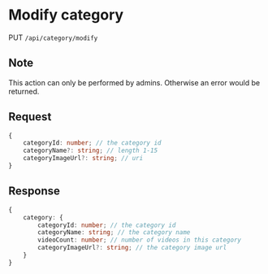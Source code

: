 # Modify category

PUT `/api/category/modify`

## Note

This action can only be performed by admins. Otherwise an error would be returned.

## Request

```typescript
{
    categoryId: number; // the category id
    categoryName?: string; // length 1-15
    categoryImageUrl?: string; // uri
}
```

## Response

```typescript
{
    category: {
        categoryId: number; // the category id
        categoryName: string; // the category name
        videoCount: number; // number of videos in this category
        categoryImageUrl?: string; // the category image url
    }
}
```
